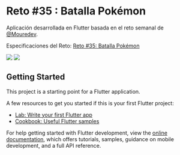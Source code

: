 # Reto #35 : Batalla Pokémon

Aplicación desarrollada en Flutter basada en el reto semanal de [@Mouredev](https://github.com/mouredev).

Especificaciones del Reto:
[Reto #35: Batalla Pokémon](https://github.com/mouredev/Weekly-Challenge-2022-Kotlin/blob/main/app/src/main/java/com/mouredev/weeklychallenge2022/Challenge35.kt)

<img src="https://img.shields.io/badge/Flutter-02569B?style=for-the-badge&logo=flutter&logoColor=white" />

<img src="https://img.shields.io/badge/Dart-0175C2?style=for-the-badge&logo=dart&logoColor=white" />

## Getting Started

This project is a starting point for a Flutter application.

A few resources to get you started if this is your first Flutter project:

- [Lab: Write your first Flutter app](https://docs.flutter.dev/get-started/codelab)
- [Cookbook: Useful Flutter samples](https://docs.flutter.dev/cookbook)

For help getting started with Flutter development, view the
[online documentation](https://docs.flutter.dev/), which offers tutorials,
samples, guidance on mobile development, and a full API reference.
